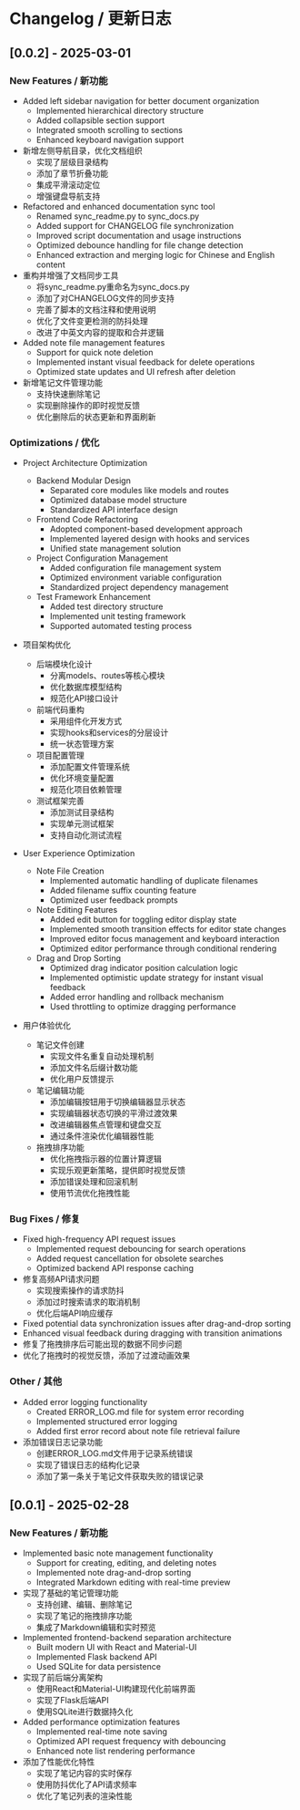 # Changelog / 更新日志

## [0.0.2] - 2025-03-01

### New Features / 新功能
- Added left sidebar navigation for better document organization
  - Implemented hierarchical directory structure
  - Added collapsible section support
  - Integrated smooth scrolling to sections
  - Enhanced keyboard navigation support
- 新增左侧导航目录，优化文档组织
  - 实现了层级目录结构
  - 添加了章节折叠功能
  - 集成平滑滚动定位
  - 增强键盘导航支持
- Refactored and enhanced documentation sync tool
  - Renamed sync_readme.py to sync_docs.py
  - Added support for CHANGELOG file synchronization
  - Improved script documentation and usage instructions
  - Optimized debounce handling for file change detection
  - Enhanced extraction and merging logic for Chinese and English content
- 重构并增强了文档同步工具
  - 将sync_readme.py重命名为sync_docs.py
  - 添加了对CHANGELOG文件的同步支持
  - 完善了脚本的文档注释和使用说明
  - 优化了文件变更检测的防抖处理
  - 改进了中英文内容的提取和合并逻辑
- Added note file management features
  - Support for quick note deletion
  - Implemented instant visual feedback for delete operations
  - Optimized state updates and UI refresh after deletion
- 新增笔记文件管理功能
  - 支持快速删除笔记
  - 实现删除操作的即时视觉反馈
  - 优化删除后的状态更新和界面刷新

### Optimizations / 优化
- Project Architecture Optimization
  - Backend Modular Design
    - Separated core modules like models and routes
    - Optimized database model structure
    - Standardized API interface design
  - Frontend Code Refactoring
    - Adopted component-based development approach
    - Implemented layered design with hooks and services
    - Unified state management solution
  - Project Configuration Management
    - Added configuration file management system
    - Optimized environment variable configuration
    - Standardized project dependency management
  - Test Framework Enhancement
    - Added test directory structure
    - Implemented unit testing framework
    - Supported automated testing process
- 项目架构优化
  - 后端模块化设计
    - 分离models、routes等核心模块
    - 优化数据库模型结构
    - 规范化API接口设计
  - 前端代码重构
    - 采用组件化开发方式
    - 实现hooks和services的分层设计
    - 统一状态管理方案
  - 项目配置管理
    - 添加配置文件管理系统
    - 优化环境变量配置
    - 规范化项目依赖管理
  - 测试框架完善
    - 添加测试目录结构
    - 实现单元测试框架
    - 支持自动化测试流程

- User Experience Optimization
  - Note File Creation
    - Implemented automatic handling of duplicate filenames
    - Added filename suffix counting feature
    - Optimized user feedback prompts
  - Note Editing Features
    - Added edit button for toggling editor display state
    - Implemented smooth transition effects for editor state changes
    - Improved editor focus management and keyboard interaction
    - Optimized editor performance through conditional rendering
  - Drag and Drop Sorting
    - Optimized drag indicator position calculation logic
    - Implemented optimistic update strategy for instant visual feedback
    - Added error handling and rollback mechanism
    - Used throttling to optimize dragging performance
- 用户体验优化
  - 笔记文件创建
    - 实现文件名重复自动处理机制
    - 添加文件名后缀计数功能
    - 优化用户反馈提示
  - 笔记编辑功能
    - 添加编辑按钮用于切换编辑器显示状态
    - 实现编辑器状态切换的平滑过渡效果
    - 改进编辑器焦点管理和键盘交互
    - 通过条件渲染优化编辑器性能
  - 拖拽排序功能
    - 优化拖拽指示器的位置计算逻辑
    - 实现乐观更新策略，提供即时视觉反馈
    - 添加错误处理和回滚机制
    - 使用节流优化拖拽性能

### Bug Fixes / 修复
- Fixed high-frequency API request issues
  - Implemented request debouncing for search operations
  - Added request cancellation for obsolete searches
  - Optimized backend API response caching
- 修复高频API请求问题
  - 实现搜索操作的请求防抖
  - 添加过时搜索请求的取消机制
  - 优化后端API响应缓存
- Fixed potential data synchronization issues after drag-and-drop sorting
- Enhanced visual feedback during dragging with transition animations
- 修复了拖拽排序后可能出现的数据不同步问题
- 优化了拖拽时的视觉反馈，添加了过渡动画效果

### Other / 其他
- Added error logging functionality
  - Created ERROR_LOG.md file for system error recording
  - Implemented structured error logging
  - Added first error record about note file retrieval failure
- 添加错误日志记录功能
  - 创建ERROR_LOG.md文件用于记录系统错误
  - 实现了错误日志的结构化记录
  - 添加了第一条关于笔记文件获取失败的错误记录

## [0.0.1] - 2025-02-28

### New Features / 新功能
- Implemented basic note management functionality
  - Support for creating, editing, and deleting notes
  - Implemented note drag-and-drop sorting
  - Integrated Markdown editing with real-time preview
- 实现了基础的笔记管理功能
  - 支持创建、编辑、删除笔记
  - 实现了笔记的拖拽排序功能
  - 集成了Markdown编辑和实时预览
- Implemented frontend-backend separation architecture
  - Built modern UI with React and Material-UI
  - Implemented Flask backend API
  - Used SQLite for data persistence
- 实现了前后端分离架构
  - 使用React和Material-UI构建现代化前端界面
  - 实现了Flask后端API
  - 使用SQLite进行数据持久化
- Added performance optimization features
  - Implemented real-time note saving
  - Optimized API request frequency with debouncing
  - Enhanced note list rendering performance
- 添加了性能优化特性
  - 实现了笔记内容的实时保存
  - 使用防抖优化了API请求频率
  - 优化了笔记列表的渲染性能